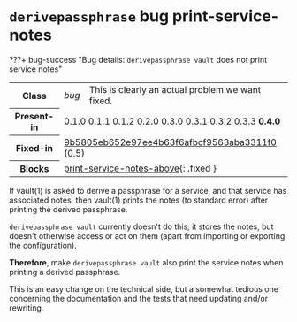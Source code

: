 # `derivepassphrase` bug print-service-notes

???+ bug-success "Bug details: `derivepassphrase vault` does not print service notes"
    <table id="bug-summary" markdown>
        <tr><th scope=col>Class<td><i>bug</i><td>This is clearly an actual problem we want fixed.
        <tr><th scope=col>Present-in<td colspan=2>0.1.0 0.1.1 0.1.2 0.2.0 0.3.0 0.3.1 0.3.2 0.3.3 <b>0.4.0</b>
        <tr><th scope=col>Fixed-in<td colspan=2><a href="https://github.com/the-13th-letter/derivepassphrase/commit/9b5805eb652e97ee4b63f6afbcf9563aba3311f0">9b5805eb652e97ee4b63f6afbcf9563aba3311f0</a> (0.5)
        <tr><th scope=col>Blocks<td colspan=2>[print-service-notes-above](print-service-notes-above.md){: .fixed }
    </table>

If vault(1) is asked to derive a passphrase for a service, and that service has associated notes, then vault(1) prints the notes (to standard error) after printing the derived passphrase.

`derivepassphrase vault` currently doesn't do this; it stores the notes, but doesn't otherwise access or act on them (apart from importing or exporting the configuration).

**Therefore**, make `derivepassphrase vault` also print the service notes when printing a derived passphrase.

This is an easy change on the technical side, but a somewhat tedious one concerning the documentation and the tests that need updating and/or rewriting.
